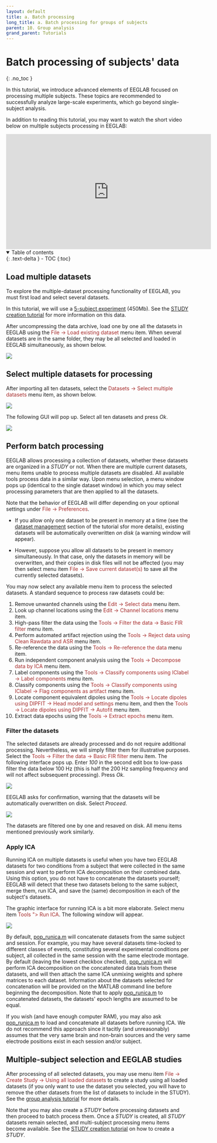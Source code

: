 ```yaml
---
layout: default
title: a. Batch processing
long_title: a. Batch processing for groups of subjects
parent: 10. Group analysis
grand_parent: Tutorials 
---
```

Batch processing of subjects' data
====
{: .no_toc }

In this tutorial, we introduce advanced elements of EEGLAB focused on processing multiple subjects. These topics
are recommended to successfully analyze large-scale
experiments, which go beyond single-subject analysis. 

In addition to reading this tutorial, you may want to watch the short video below on multiple subjects processing in EEGLAB:

<center><iframe width="560" height="315" src="https://www.youtube.com/embed/-jL3PuHD3aY" frameborder="0" allow="accelerometer; autoplay; clipboard-write; encrypted-media; gyroscope; picture-in-picture" allowfullscreen></iframe></center>

<details open markdown="block">
  <summary>
    Table of contents
  </summary>
  {: .text-delta }
- TOC
{:toc}
</details>

Load multiple datasets
----
To explore the multiple-dataset processing functionality of EEGLAB, you must first load and select several datasets.

In this tutorial, we will use a [5-subject experiment](http://sccn.ucsd.edu/eeglab/download/STUDY5subjects.zip) (450Mb). See the [STUDY creation tutorial](/tutorials/10_Group_analysis/study_creation.html) for more information on this data. 

After uncompressing the data archive, load one by one all the datasets in EEGLAB using the <span style="color: brown">File → Load existing dataset</span> menu item. When several datasets are in the same folder, they may be all selected and loaded in EEGLAB simultaneously, as shown below.

![](/assets/images/multisub1.png)

Select multiple datasets for processing
----

After importing all ten datasets, select the <span style="color: brown">Datasets → Select multiple datasets</span> menu item, as shown below.

![](/assets/images/multisub2.png)

The following GUI will pop up. Select all ten datasets and press *Ok*.

![](/assets/images/multisub3.png)

Perform batch processing
----
EEGLAB allows processing a collection of datasets, whether these datasets are organized in a *STUDY* or not. 
When there are multiple current datasets, menu items unable to
process multiple datasets are disabled. All available tools process data in a similar way. Upon menu selection,
a menu window pops up (identical to the single dataset window) in which
you may select processing parameters that are then applied to all the
datasets. 

Note that the behavior of EEGLAB will differ depending on your optional settings under
<span style="color: brown">File → Preferences</span>.

- If you allow only one
dataset to be present in memory at a time (see the [dataset management](/tutorials/03_Dataset_management/datasets.html) section of the tutorial sfor more details), existing
datasets will be automatically overwritten *on disk* (a warning window will appear).

- However, suppose you allow all datasets to be present in memory simultaneously. In that case, only the
datasets in memory will be overwritten, and their copies in disk files
will not be affected (you may then select menu item
<span style="color: brown">File → Save current dataset(s)</span> to save all the
currently selected datasets).

You may now select any available menu item to process the selected datasets. A standard sequence to process raw datasets could be:
1. Remove unwanted channels using the <span style="color: brown">Edit → Select data</span> menu item.
1. Look up channel locations using the <span style="color: brown">Edit → Channel locations</span> menu item.
1. High-pass filter the data using the <span style="color: brown">Tools → Filter the data → Basic FIR filter</span> menu item.
1. Perform automated artifact rejection using the <span style="color: brown">Tools → Reject data using Clean Rawdata and ASR</span> menu item.
1. Re-reference the data using the <span style="color: brown">Tools → Re-reference the data</span> menu item.
1. Run independent component analysis using the <span style="color: brown">Tools → Decompose data by ICA</span> menu item.
1. Label components using the <span style="color: brown">Tools → Classify components using IClabel → Label components</span> menu item.
1. Classify components using the <span style="color: brown">Tools → Classify components using IClabel → Flag components as artifact</span> menu item.
1. Locate component equivalent dipoles using the <span style="color: brown">Tools → Locate dipoles using DIPFIT -> Head model and settings</span> menu item, and then the <span style="color: brown">Tools → Locate dipoles using DIPFIT -> Autofit</span> menu item.
1. Extract data epochs using the <span style="color: brown">Tools → Extract epochs</span> menu item.

### Filter the datasets

The selected datasets are already processed and do not require additional processing. Nevertheless, we will simply filter them for illustrative purposes. Select the <span style="color: brown">Tools → Filter the data → Basic FIR filter</span> menu item. The following interface pops up. Enter *100* in the second edit box to low-pass filter the data below 100 Hz (this is half the 200 Hz sampling frequency and will not affect subsequent processing). Press *Ok*.

![](/assets/images/multisub5.png)

EEGLAB asks for confirmation, warning that the datasets will be automatically overwritten on disk. Select *Proceed*.

![](/assets/images/multisub4.png)

The datasets are filtered one by one and resaved on disk. All menu items mentioned previously work similarly.

### Apply ICA

Running ICA on multiple datasets is useful when you have two EEGLAB datasets for
two conditions from a subject that were collected in the same session
and want to perform ICA decomposition on their combined data. Using this
option, you do not have to concatenate the datasets yourself; EEGLAB
will detect that these two datasets belong to the same subject, merge them, run ICA, and save the (same) decomposition in each of the subject's datasets.

The graphic interface for running ICA is a bit more elaborate. Select
menu item <span style="color: brown">Tools \"> Run ICA</span>. The following
window will appear.


![](/assets/images/pop_runica_multiple.png)

By default, 
[pop_runica.m](http://sccn.ucsd.edu/eeglab/locatefile.php?file=pop_runica.m)
 will concatenate datasets from the same
subject and session. For example, you may have several datasets time-locked to different classes of events, constituting several experimental
conditions per subject, all collected in the same session with the same
electrode montage. 
By default (leaving the lowest checkbox checked), 
[pop_runica.m](http://sccn.ucsd.edu/eeglab/locatefile.php?file=pop_runica.m)  will perform ICA decomposition on the
concatenated data trials from these datasets, and will then attach the
same ICA unmixing weights and sphere matrices to each dataset.
Information about the datasets selected for concatenation will be
provided on the MATLAB command line before beginning the decomposition. Note that to apply [pop_runica.m](http://sccn.ucsd.edu/eeglab/locatefile.php?file=pop_runica.m) to
concatenated datasets, the datasets' epoch lengths are
assumed to be equal.

If you wish (and have enough computer RAM), you may also ask 
[pop_runica.m](http://sccn.ucsd.edu/eeglab/locatefile.php?file=pop_runica.m) to load and concatenate all datasets before
running ICA. We do not recommend this approach since it tacitly
(and unreasonably) assumes that the very same brain and non-brain
sources and the very same
electrode positions exist in each session and/or subject.

Multiple-subject selection and EEGLAB studies
---

After processing of all selected datasets, you may use menu item
<span style="color:brown">File → Create Study → Using all loaded datasets</span> to create a study using all loaded datasets (if you only
want to use the dataset you selected, you will have to remove the other
datasets from the list of datasets to include in the STUDY). See the [group analysis tutorial](/tutorials/10_Group_analysis/) for more details.

Note that you may also create a *STUDY* before processing datasets and then proceed to batch process them. Once a *STUDY* is created, all  *STUDY* datasets remain selected, and multi-subject processing menu items become available. See the [STUDY creation tutorial](/tutorials/10_Group_analysis/study_creation.html) on how to create a *STUDY*.

